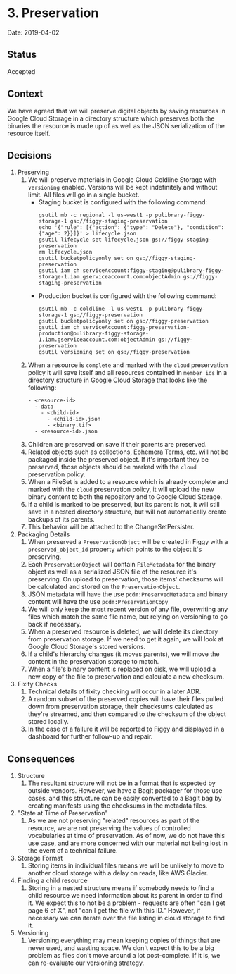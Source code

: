 # 3. Preservation

Date: 2019-04-02

## Status

Accepted

## Context

We have agreed that we will preserve digital objects by saving resources in
Google Cloud Storage in a directory structure which preserves both the binaries
the resource is made up of as well as the JSON serialization of the resource
itself.

## Decisions

1. Preserving
   1. We will preserve materials in Google Cloud Coldline Storage with
      `versioning` enabled. Versions will be kept indefinitely and without
      limit. All files will go in a single bucket.
      - Staging bucket is configured with the following command:
        ```
        gsutil mb -c regional -l us-west1 -p pulibrary-figgy-storage-1 gs://figgy-staging-preservation
        echo '{"rule": [{"action": {"type": "Delete"}, "condition": {"age": 2}}]}' > lifecycle.json
        gsutil lifecycle set lifecycle.json gs://figgy-staging-preservation
        rm lifecycle.json
        gsutil bucketpolicyonly set on gs://figgy-staging-preservation
        gsutil iam ch serviceAccount:figgy-staging@pulibrary-figgy-storage-1.iam.gserviceaccount.com:objectAdmin gs://figgy-staging-preservation
        ```
      - Production bucket is configured with the following command:
        ```
        gsutil mb -c coldline -l us-west1 -p pulibrary-figgy-storage-1 gs://figgy-preservation
        gsutil bucketpolicyonly set on gs://figgy-preservation
        gsutil iam ch serviceAccount:figgy-preservation-production@pulibrary-figgy-storage-1.iam.gserviceaccount.com:objectAdmin gs://figgy-preservation
        gsutil versioning set on gs://figgy-preservation
        ```
   1. When a resource is `complete` and marked with the `cloud` preservation
      policy it will save itself and all resources contained in `member_ids` in
      a directory structure in Google Cloud Storage that looks like the
      following:
      ```
      - <resource-id>
        - data
          - <child-id>
            - <child-id>.json
            - <binary.tif>
        - <resource-id>.json
      ```
   1. Children are preserved on save if their parents are preserved.
   1. Related objects such as collections, Ephemera Terms, etc. will not be
      packaged inside the preserved object. If it's important they be preserved,
      those objects should be marked with the `cloud` preservation policy.
   1. When a FileSet is added to a resource which is already complete and marked
      with the `cloud` preservation policy, it will upload the new binary
      content to both the repository and to Google Cloud Storage.
   1. If a child is marked to be preserved, but its parent is not, it will still
      save in a nested directory structure, but will not automatically create
      backups of its parents.
   1. This behavior will be attached to the ChangeSetPersister.
1. Packaging Details
   1. When preserved a `PreservationObject` will be created in Figgy with a
      `preserved_object_id` property which points to the object it's preserving.
   1. Each `PreservationObject` will contain `FileMetadata` for the binary
      object as well as a serialized JSON file of the resource it's preserving.
      On upload to preservation, those items' checksums will be calculated and
      stored on the `PreservationObject`.
   1. JSON metadata will have the use `pcdm:PreservedMetadata` and binary
      content will have the use `pcdm:PreservationCopy`
   1. We will only keep the most recent version of any file, overwriting any
      files which match the same file name, but relying on versioning to go back
      if necessary.
   1. When a preserved resource is deleted, we will delete its directory from
      preservation storage. If we need to get it again, we will look at Google
      Cloud Storage's stored versions.
   1. If a child's hierarchy changes (it moves parents), we will move the
      content in the preservation storage to match.
   1. When a file's binary content is replaced on disk, we will upload a new
      copy of the file to preservation and calculate a new checksum.
2. Fixity Checks
   1. Technical details of fixity checking will occur in a later ADR.
   1. A random subset of the preserved copies will have their files pulled down
      from preservation storage, their checksums calculated as they're streamed,
      and then compared to the checksum of the object stored locally.
   1. In the case of a failure it will be reported to Figgy and displayed in a
      dashboard for further follow-up and repair.

## Consequences

1. Structure
   1. The resultant structure will not be in a format that is expected by
      outside vendors. However, we have a BagIt packager for those use cases,
      and this structure can be easily converted to a BagIt bag by creating
      manifests using the checksums in the metadata files.
1. "State at Time of Preservation"
   1. As we are not preserving "related" resources as part of the resource, we
      are not preserving the values of controlled vocabularies at time of
      preservation. As of now, we do not have this use case, and are more
      concerned with our material not being lost in the event of a technical
      failure.
1. Storage Format
   1. Storing items in individual files means we will be unlikely to move to
      another cloud storage with a delay on reads, like AWS Glacier.
1. Finding a child resource
   1. Storing in a nested structure means if somebody needs to find a child
      resource we need information about its parent in order to find it. We
      expect this to not be a problem - requests are often "can I get page 6 of
      X", not "can I get the file with this ID." However, if necessary we can
      iterate over the file listing in cloud storage to find it.
1. Versioning
   1. Versioning everything may mean keeping copies of things that are never
      used, and wasting space. We don't expect this to be a big problem as files
      don't move around a lot post-complete. If it is, we can re-evaluate our
      versioning strategy.
